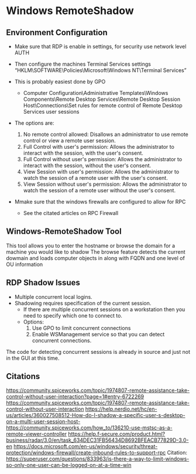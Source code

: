 # Windows RemoteShadow
 
## Environment Configuration

- Make sure that RDP is enable in settings, for security use network level AUTH
- Then configure the machines Terminal Services settings “HKLM\SOFTWARE\Policies\Microsoft\Windows NT\Terminal Services” 
 - This is probably easiest done by GPO
   - Computer Configuration\Administrative Templates\Windows Components\Remote Desktop Services\Remote Desktop Session Host\Connections\Set rules for remote control of Remote Desktop Services user sessions
 - The options are:
      1. No remote control allowed: Disallows an administrator to use remote control or view a remote user session.
      2. Full Control with user's permission: Allows the administrator to interact with the session, with the user's consent.
      3. Full Control without user's permission: Allows the administrator to interact with the session, without the user's consent.
      4. View Session with user's permission: Allows the administrator to watch the session of a remote user with the user's consent. 
      5. View Session without user's permission: Allows the administrator to watch the session of a remote user without the user's consent.
 
- Mmake sure that the windows firewalls are configured to allow for RPC
  - See the citated articles on RPC Firewall

## Windows-RemoteShadow Tool
 This tool allows you to enter the hostname or browse the domain for a machine you would like to shadow
 The browse feature detects the current dowmain and loads computer objects in along with FQDN and one level of OU information


## RDP Shadow Issues
- Multiple concurrent local logins.
- Shadowing requires specification of the current session.
  -	If there are multiple concurrent sessions on a workstation then you need to specify which one to connect to.
  - Options:
    1.	Use GPO to limit concurrent connections
    2.	Enable WSManagement service so that you can detect concurrent connections. 

The code for detecting concurrent sessions is already in source and just not in the GUI at this time.






## Citations
https://community.spiceworks.com/topic/1974807-remote-assistance-take-control-without-user-interaction?page=1#entry-6722269
https://community.spiceworks.com/topic/1974807-remote-assistance-take-control-without-user-interaction
https://help.nerdio.net/hc/en-us/articles/360027508512-How-do-I-shadow-a-specific-user-s-desktop-on-a-multi-user-session-host-
https://community.spiceworks.com/how_to/136210-use-mstsc-as-a-remote-viewer-controller
https://help.f-secure.com/product.html?business/radar/3.0/en/task_634DEC31FB56434D8692BFEACB77829D-3.0-en
https://docs.microsoft.com/en-us/windows/security/threat-protection/windows-firewall/create-inbound-rules-to-support-rpc
Citation: https://superuser.com/questions/833963/is-there-a-way-to-limit-windows-so-only-one-user-can-be-logged-on-at-a-time-win
